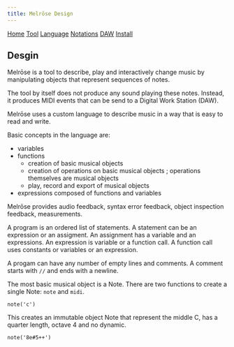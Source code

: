 ```yaml
---
title: Melrōse Design
---
```


[Home](https://emicklei.github.io/melrose)
[Tool](cli.html)
[Language](dsl.html)
[Notations](notations.html)
[DAW](daw.html)
[Install](install.html)


## Desgin

Melrōse is a tool to describe, play and interactively change music by manipulating objects that represent sequences of notes.

The tool by itself does not produce any sound playing these notes.
Instead, it produces MIDI events that can be send to a Digital Work Station (DAW).

Melrōse uses a custom language to describe music in a way that is easy to read and write.

Basic concepts in the language are:

- variables
- functions
    - creation of basic musical objects
    - creation of operations on basic musical objects ; operations themselves are musical objects
    - play, record and export of musical objects
- expressions composed of functions and variables

Melrōse provides audio feedback, syntax error feedback, object inspection feedback, measurements.

A program is an ordered list of statements.
A statement can be an expression or an assigment.
An assignment has a variable and an expressions.
An expression is variable or a function call.
A function call uses constants or variables or an expression.

A progam can have any number of empty lines and comments.
A comment starts with `//` and ends with a newline.

The most basic musical object is a Note.
There are two functions to create a single Note: `note` and `midi`.

    note('c')

This creates an immutable object Note that represent the middle C, has a quarter length, octave 4 and no dynamic.

    note('8e#5++')

